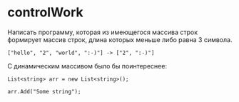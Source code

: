 # controlWork

Написать программу, которая из имеющегося массива строк формирует массив строк, длина которых меньше либо равна 3 символа.

`["hello", "2", "world", ":-)"] -> ["2", ":-)"]`

С динамическим массивом было бы поинтереснее:

`List<string> arr = new List<string>();`

`arr.Add("Some string");`

